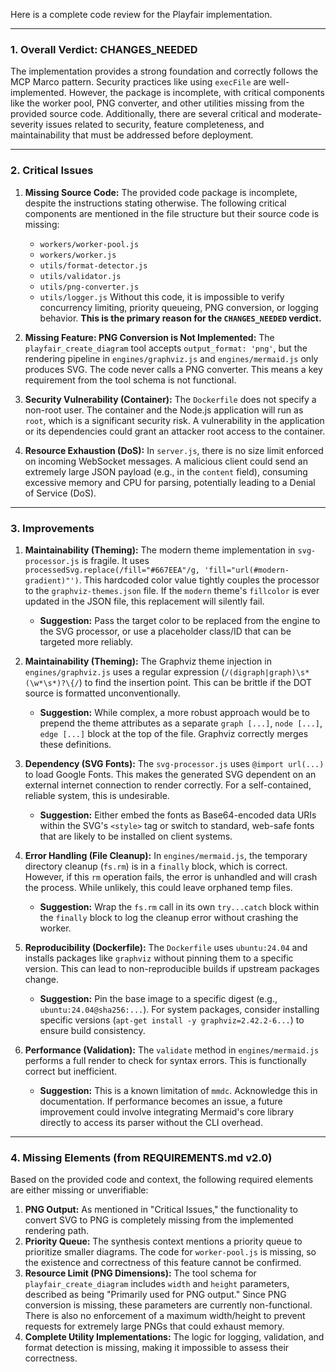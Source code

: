 Here is a complete code review for the Playfair implementation.

---

### **1. Overall Verdict: CHANGES_NEEDED**

The implementation provides a strong foundation and correctly follows the MCP Marco pattern. Security practices like using `execFile` are well-implemented. However, the package is incomplete, with critical components like the worker pool, PNG converter, and other utilities missing from the provided source code. Additionally, there are several critical and moderate-severity issues related to security, feature completeness, and maintainability that must be addressed before deployment.

---

### **2. Critical Issues**

1.  **Missing Source Code:** The provided code package is incomplete, despite the instructions stating otherwise. The following critical components are mentioned in the file structure but their source code is missing:
    *   `workers/worker-pool.js`
    *   `workers/worker.js`
    *   `utils/format-detector.js`
    *   `utils/validator.js`
    *   `utils/png-converter.js`
    *   `utils/logger.js`
    Without this code, it is impossible to verify concurrency limiting, priority queueing, PNG conversion, or logging behavior. **This is the primary reason for the `CHANGES_NEEDED` verdict.**

2.  **Missing Feature: PNG Conversion is Not Implemented:** The `playfair_create_diagram` tool accepts `output_format: 'png'`, but the rendering pipeline in `engines/graphviz.js` and `engines/mermaid.js` only produces SVG. The code never calls a PNG converter. This means a key requirement from the tool schema is not functional.

3.  **Security Vulnerability (Container):** The `Dockerfile` does not specify a non-root user. The container and the Node.js application will run as `root`, which is a significant security risk. A vulnerability in the application or its dependencies could grant an attacker root access to the container.

4.  **Resource Exhaustion (DoS):** In `server.js`, there is no size limit enforced on incoming WebSocket messages. A malicious client could send an extremely large JSON payload (e.g., in the `content` field), consuming excessive memory and CPU for parsing, potentially leading to a Denial of Service (DoS).

---

### **3. Improvements**

1.  **Maintainability (Theming):** The modern theme implementation in `svg-processor.js` is fragile. It uses `processedSvg.replace(/fill="#667EEA"/g, 'fill="url(#modern-gradient)"')`. This hardcoded color value tightly couples the processor to the `graphviz-themes.json` file. If the `modern` theme's `fillcolor` is ever updated in the JSON file, this replacement will silently fail.
    *   **Suggestion:** Pass the target color to be replaced from the engine to the SVG processor, or use a placeholder class/ID that can be targeted more reliably.

2.  **Maintainability (Theming):** The Graphviz theme injection in `engines/graphviz.js` uses a regular expression (`/(digraph|graph)\s*(\w*\s*)?\{/`) to find the insertion point. This can be brittle if the DOT source is formatted unconventionally.
    *   **Suggestion:** While complex, a more robust approach would be to prepend the theme attributes as a separate `graph [...]`, `node [...]`, `edge [...]` block at the top of the file. Graphviz correctly merges these definitions.

3.  **Dependency (SVG Fonts):** The `svg-processor.js` uses `@import url(...)` to load Google Fonts. This makes the generated SVG dependent on an external internet connection to render correctly. For a self-contained, reliable system, this is undesirable.
    *   **Suggestion:** Either embed the fonts as Base64-encoded data URIs within the SVG's `<style>` tag or switch to standard, web-safe fonts that are likely to be installed on client systems.

4.  **Error Handling (File Cleanup):** In `engines/mermaid.js`, the temporary directory cleanup (`fs.rm`) is in a `finally` block, which is correct. However, if this `rm` operation fails, the error is unhandled and will crash the process. While unlikely, this could leave orphaned temp files.
    *   **Suggestion:** Wrap the `fs.rm` call in its own `try...catch` block within the `finally` block to log the cleanup error without crashing the worker.

5.  **Reproducibility (Dockerfile):** The `Dockerfile` uses `ubuntu:24.04` and installs packages like `graphviz` without pinning them to a specific version. This can lead to non-reproducible builds if upstream packages change.
    *   **Suggestion:** Pin the base image to a specific digest (e.g., `ubuntu:24.04@sha256:...`). For system packages, consider installing specific versions (`apt-get install -y graphviz=2.42.2-6...`) to ensure build consistency.

6.  **Performance (Validation):** The `validate` method in `engines/mermaid.js` performs a full render to check for syntax errors. This is functionally correct but inefficient.
    *   **Suggestion:** This is a known limitation of `mmdc`. Acknowledge this in documentation. If performance becomes an issue, a future improvement could involve integrating Mermaid's core library directly to access its parser without the CLI overhead.

---

### **4. Missing Elements (from REQUIREMENTS.md v2.0)**

Based on the provided code and context, the following required elements are either missing or unverifiable:

1.  **PNG Output:** As mentioned in "Critical Issues," the functionality to convert SVG to PNG is completely missing from the implemented rendering path.
2.  **Priority Queue:** The synthesis context mentions a priority queue to prioritize smaller diagrams. The code for `worker-pool.js` is missing, so the existence and correctness of this feature cannot be confirmed.
3.  **Resource Limit (PNG Dimensions):** The tool schema for `playfair_create_diagram` includes `width` and `height` parameters, described as being "Primarily used for PNG output." Since PNG conversion is missing, these parameters are currently non-functional. There is also no enforcement of a maximum width/height to prevent requests for extremely large PNGs that could exhaust memory.
4.  **Complete Utility Implementations:** The logic for logging, validation, and format detection is missing, making it impossible to assess their correctness.
